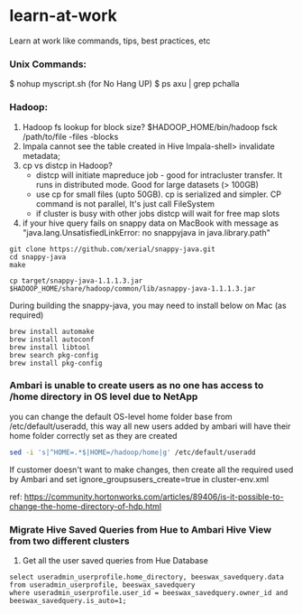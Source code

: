 # learn-at-work
Learn at work like commands, tips, best practices, etc

### Unix Commands:

$ nohup myscript.sh  (for No Hang UP)
$ ps axu | grep pchalla

### Hadoop:
1. Hadoop fs lookup for block size?
    $HADOOP_HOME/bin/hadoop fsck /path/to/file -files -blocks
2. Impala cannot see the table created in Hive
    Impala-shell> invalidate metadata;
3. cp vs distcp in Hadoop?
    - distcp will initiate mapreduce job - good for intracluster transfer. It runs in distributed mode. Good for large datasets (> 100GB)
    - use cp for small files (upto 50GB). cp is serialized and simpler. CP command is not parallel, It's just call FileSystem
    - if cluster is busy with other jobs distcp will wait for free map slots
4. if your hive query fails on snappy data on MacBook with message as "java.lang.UnsatisfiedLinkError: no snappyjava in java.library.path"
  ```
  git clone https://github.com/xerial/snappy-java.git
  cd snappy-java
  make

  cp target/snappy-java-1.1.1.3.jar $HADOOP_HOME/share/hadoop/common/lib/asnappy-java-1.1.1.3.jar
  ```
  During building the snappy-java, you may need to install below on Mac (as required)
  ```
  brew install automake
  brew install autoconf
  brew install libtool
  brew search pkg-config
  brew install pkg-config
  ```

### Ambari is unable to create users as no one has access to /home directory in OS level due to NetApp

you can change the default OS-level home folder base from /etc/default/useradd, this way all new users added by ambari will have their home folder correctly set as they are created

```bash
sed -i 's|^HOME=.*$|HOME=/hadoop/home|g' /etc/default/useradd
```

If customer doesn't want to make changes, then create all the required used by Ambari and set ignore_groupsusers_create=true in cluster-env.xml 

ref: https://community.hortonworks.com/articles/89406/is-it-possible-to-change-the-home-directory-of-hdp.html

### Migrate Hive Saved Queries from Hue to Ambari Hive View from two different clusters

1. Get all the user saved queries from Hue Database

```text
select useradmin_userprofile.home_directory, beeswax_savedquery.data 
from useradmin_userprofile, beeswax_savedquery 
where useradmin_userprofile.user_id = beeswax_savedquery.owner_id and beeswax_savedquery.is_auto=1;
```


